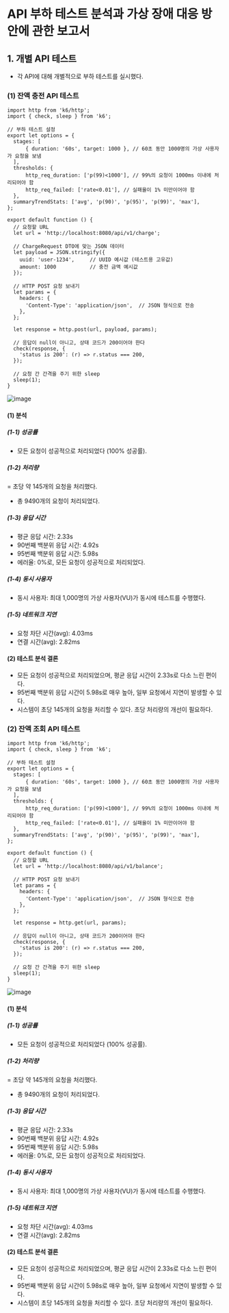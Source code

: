 # API 부하 테스트 분석과 가상 장애 대응 방안에 관한 보고서



## 1. 개별 API 테스트

- 각 API에 대해 개별적으로 부하 테스트를 실시했다. <br> 
 

### (1) 잔액 충전 API 테스트

```
import http from 'k6/http';
import { check, sleep } from 'k6';

// 부하 테스트 설정
export let options = {
  stages: [
      { duration: '60s', target: 1000 }, // 60초 동안 1000명의 가상 사용자가 요청을 보냄
  ],
  thresholds: {
      http_req_duration: ['p(99)<1000'], // 99%의 요청이 1000ms 이내에 처리되어야 함
      http_req_failed: ['rate<0.01'], // 실패율이 1% 미만이어야 함
  },
  summaryTrendStats: ['avg', 'p(90)', 'p(95)', 'p(99)', 'max'],
};

export default function () {
  // 요청할 URL
  let url = 'http://localhost:8080/api/v1/charge';

  // ChargeRequest DTO에 맞는 JSON 데이터
  let payload = JSON.stringify({
    uuid: 'user-1234',     // UUID 예시값 (테스트용 고유값)
    amount: 1000           // 충전 금액 예시값
  });

  // HTTP POST 요청 보내기
  let params = {
    headers: {
      'Content-Type': 'application/json',  // JSON 형식으로 전송
    },
  };

  let response = http.post(url, payload, params);

  // 응답이 null이 아니고, 상태 코드가 200이어야 한다
  check(response, {
    'status is 200': (r) => r.status === 200,
  });

  // 요청 간 간격을 주기 위한 sleep
  sleep(1);
}
```

![image](https://github.com/user-attachments/assets/612abf8e-d737-4d05-a101-e23fe07c2530)


#### (1) 분석
##### (1-1) 성공률
- 모든 요청이 성공적으로 처리되었다 (100% 성공률).

##### (1-2) 처리량
= 초당 약 145개의 요청을 처리했다.
- 총 9490개의 요청이 처리되었다.

##### (1-3) 응답 시간
- 평균 응답 시간: 2.33s
- 90번째 백분위 응답 시간: 4.92s
- 95번째 백분위 응답 시간: 5.98s
- 에러율: 0%로, 모든 요청이 성공적으로 처리되었다.

##### (1-4) 동시 사용자
- 동시 사용자: 최대 1,000명의 가상 사용자(VU)가 동시에 테스트를 수행했다.

##### (1-5) 네트워크 지연
- 요청 차단 시간(avg): 4.03ms
- 연결 시간(avg): 2.82ms

#### (2) 테스트 분석 결론
- 모든 요청이 성공적으로 처리되었으며, 평균 응답 시간이 2.33s로 다소 느린 편이다.
- 95번째 백분위 응답 시간이 5.98s로 매우 높아, 일부 요청에서 지연이 발생할 수 있다.
- 시스템이 초당 145개의 요청을 처리할 수 있다. 초당 처리량의 개선이 필요하다.




### (2) 잔액 조회 API 테스트

```
import http from 'k6/http';
import { check, sleep } from 'k6';

// 부하 테스트 설정
export let options = {
  stages: [
      { duration: '60s', target: 1000 }, // 60초 동안 1000명의 가상 사용자가 요청을 보냄
  ],
  thresholds: {
      http_req_duration: ['p(99)<1000'], // 99%의 요청이 1000ms 이내에 처리되어야 함
      http_req_failed: ['rate<0.01'], // 실패율이 1% 미만이어야 함
  },
  summaryTrendStats: ['avg', 'p(90)', 'p(95)', 'p(99)', 'max'],
};

export default function () {
  // 요청할 URL
  let url = 'http://localhost:8080/api/v1/balance';

  // HTTP POST 요청 보내기
  let params = {
    headers: {
      'Content-Type': 'application/json',  // JSON 형식으로 전송
    },
  };

  let response = http.get(url, params);

  // 응답이 null이 아니고, 상태 코드가 200이어야 한다
  check(response, {
    'status is 200': (r) => r.status === 200,
  });

  // 요청 간 간격을 주기 위한 sleep
  sleep(1);
}
```

![image](https://github.com/user-attachments/assets/0c28b034-738e-44f4-a360-9bdab10f1ada)


#### (1) 분석
##### (1-1) 성공률
- 모든 요청이 성공적으로 처리되었다 (100% 성공률).

##### (1-2) 처리량
= 초당 약 145개의 요청을 처리했다.
- 총 9490개의 요청이 처리되었다.

##### (1-3) 응답 시간
- 평균 응답 시간: 2.33s
- 90번째 백분위 응답 시간: 4.92s
- 95번째 백분위 응답 시간: 5.98s
- 에러율: 0%로, 모든 요청이 성공적으로 처리되었다.

##### (1-4) 동시 사용자
- 동시 사용자: 최대 1,000명의 가상 사용자(VU)가 동시에 테스트를 수행했다.

##### (1-5) 네트워크 지연
- 요청 차단 시간(avg): 4.03ms
- 연결 시간(avg): 2.82ms

#### (2) 테스트 분석 결론
- 모든 요청이 성공적으로 처리되었으며, 평균 응답 시간이 2.33s로 다소 느린 편이다.
- 95번째 백분위 응답 시간이 5.98s로 매우 높아, 일부 요청에서 지연이 발생할 수 있다.
- 시스템이 초당 145개의 요청을 처리할 수 있다. 초당 처리량의 개선이 필요하다.





